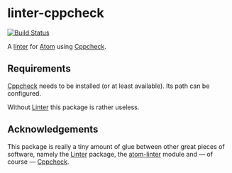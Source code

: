 # linter-cppcheck #

[![Build Status](https://travis-ci.org/Munkei/atom-linter-cppcheck.svg?branch=master)](https://travis-ci.org/Munkei/atom-linter-cppcheck)

A [linter] for [Atom] using [Cppcheck].

## Requirements ##

[Cppcheck] needs to be installed (or at least available). Its path can be
configured.

Without [Linter] this package is rather useless.

## Acknowledgements ##

This package is really a tiny amount of glue between other great pieces of
software, namely the [Linter] package, the [atom-linter] module and — of course
— [Cppcheck].

  [Atom]: https://atom.io

  [atom-linter]: https://www.npmjs.com/package/atom-linter

  [Cppcheck]: http://cppcheck.sourceforge.net

  [Linter]: https://atom.io/packages/linter
